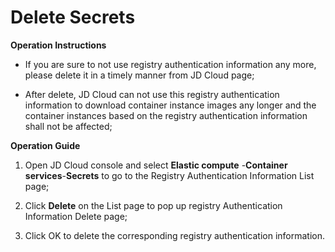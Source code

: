 
# Delete Secrets

**Operation Instructions**

- If you are sure to not use registry authentication information any more, please delete it in a timely manner from JD Cloud page;

- After delete, JD Cloud can not use this registry authentication information to download container instance images any longer and the container instances based on the registry authentication information shall not be affected;

**Operation Guide**

1. Open JD Cloud console and select **Elastic compute** -**Container services**-**Secrets** to go to the Registry Authentication Information List page;

2. Click **Delete** on the List page to pop up registry Authentication Information Delete page;


3. Click OK to delete the corresponding registry authentication information.